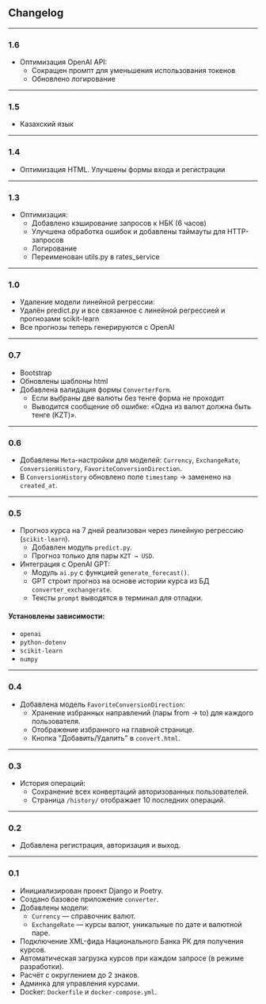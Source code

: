 ## Changelog
---
### 1.6
- Оптимизация OpenAI API:
  - Сокращен промпт для уменьшения использования токенов
  - Обновлено логирование
  
---

### 1.5
- Казахский язык
---

### 1.4
- Оптимизация HTML. Улучшены формы входа и регистрации
  
---

### 1.3
- Оптимизация:
  - Добавлено кэширование запросов к НБК (6 часов)
  - Улучшена обработка ошибок и добавлены таймауты для HTTP-запросов
  - Логирование
  - Переименован utils.py в rates_service
---

### 1.0
- Удаление модели линейной регрессии:
- Удалён predict.py и все связанное с линейной регрессией и прогнозами scikit-learn
- Все прогнозы теперь генерируются с OpenAI

---

### 0.7
- Bootstrap
- Обновлены шаблоны html
- Добавлена валидация формы `ConverterForm`.
  - Если выбраны две валюты без тенге форма не проходит
  - Выводится сообщение об ошибке: «Одна из валют должна быть тенге (KZT)».

---

### 0.6
- Добавлены `Meta`-настройки для моделей: `Currency`, `ExchangeRate`, `ConversionHistory`, `FavoriteConversionDirection`.
- В `ConversionHistory` обновлено поле `timestamp` → заменено на `created_at`.

---

### 0.5
- Прогноз курса на 7 дней реализован через линейную регрессию (`scikit-learn`).
  - Добавлен модуль `predict.py`.
  - Прогноз только для пары `KZT → USD`.
- Интеграция с OpenAI GPT:
  - Модуль `ai.py` с функцией `generate_forecast()`.
  - GPT строит прогноз на основе истории курса из БД `converter_exchangerate`.
  - Тексты `prompt` выводятся в терминал для отладки.

#### Установлены зависимости:
- `openai`
- `python-dotenv`
- `scikit-learn`
- `numpy`

---

### 0.4
- Добавлена модель `FavoriteConversionDirection`:
  - Хранение избранных направлений (пары from → to) для каждого пользователя.
  - Отображение избранного на главной странице.
  - Кнопка "Добавить/Удалить" в `convert.html`.

---

### 0.3
- История операций:
  - Сохранение всех конвертаций авторизованных пользователей.
  - Страница `/history/` отображает 10 последних операций.

---

### 0.2
- Добавлена регистрация, авторизация и выход.

---

### 0.1
- Инициализирован проект Django и Poetry.
- Создано базовое приложение `converter`.
- Добавлены модели:
  - `Currency` — справочник валют.
  - `ExchangeRate` — курсы валют, уникальные по дате и валютной паре.
- Подключение XML-фида Национального Банка РК для получения курсов.
- Автоматическая загрузка курсов при каждом запросе (в режиме разработки).
- Расчёт с округлением до 2 знаков.
- Админка для управления курсами.
- Docker: `Dockerfile` и `docker-compose.yml`.